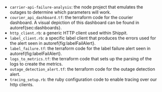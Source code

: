- `carrier-api-failure-analysis`: the node project that emulates the outages to determine which parameters will work. 
- `courier_api_dashboard.tf`: the terraform code for the courier dashboard. A visual depiction of this dashboard can be found in autoref{sec:dashboards}.
- `http_client.rb`: a generic HTTP client used within Shippit. 
- `label_client.rb`: a specific label client that produces the errors used for the alert seen in autoref{fig:labelFailAlert}.
- `label_failure.tf`: the terraform code for the label failure alert seen in autoref{fig:labelFailAlert}.
- `logs_to_metrics.tf`: the terraform code that sets up the parsing of the logs to create the metrics. 
- `outage_detection_alert.tf`: the terraform code for the outage detection alert.
- `tracing_setup.rb`: the ruby configuration code to enable tracing over our http clients. 
